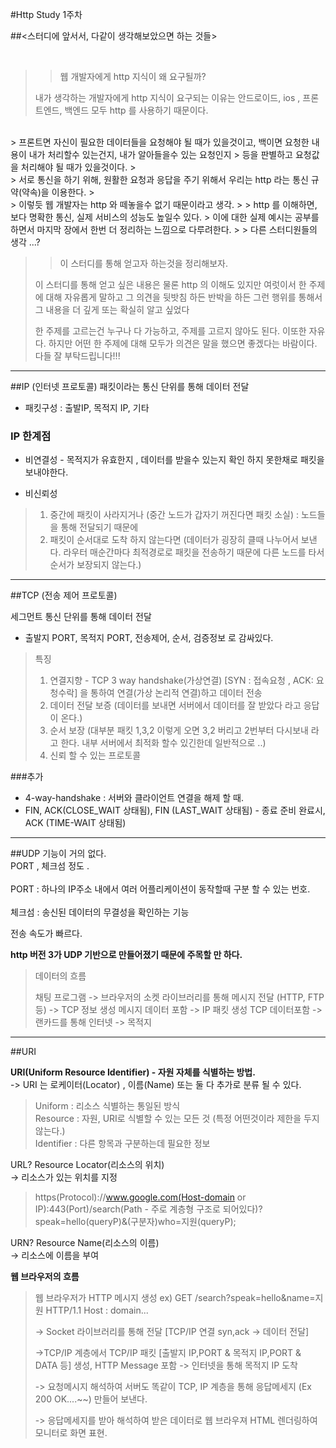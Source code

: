 #Http Study 1주차

##<스터디에 앞서서, 다같이 생각해보았으면 하는 것들>

<br>

>> 웹 개발자에게 http 지식이 왜 요구될까?
> 
> 내가 생각하는 개발자에게 http 지식이 요구되는 이유는 안드로이드, ios , 프론트엔드, 백엔드 모두 http 를 사용하기 때문이다.
<br>
> 프론트면 자신이 필요한 데이터들을 요청해야 될 때가 있을것이고, 백이면 요청한 내용이 내가 처리할수 있는건지, 내가 알아들을수 있는 요청인지
> 등을 판별하고 요청값을 처리해야 될 때가 있을것이다. 
><br>
> 서로 통신을 하기 위해, 원활한 요청과 응답을 주기 위해서 우리는 http 라는 통신 규약(약속)을 이용한다.
> <br>
> 이렇듯 웹 개발자는 http 와 떼놓을수 없기 때문이라고 생각.
> 
> http 를 이해하면, 보다 명확한 통신, 실제 서비스의 성능도 높일수 있다. 
> 이에 대한 실제 예시는 공부를 하면서 마지막 장에서 한번 더 정리하는 느낌으로 다루려한다.
> 
> 다른 스터디원들의 생각 ...?



>> 이 스터디를 통해 얻고자 하는것을 정리해보자.
> 
> 이 스터디를 통해 얻고 싶은 내용은 물론 http 의 이해도 있지만 여럿이서 한 주제에 대해 자유롭게 
> 말하고 그 의견을 뒷밧침 하든 반박을 하든 그런 행위를 통해서 그 내용을 더 깊게 또는 확실히 알고 싶었다
> 
> 한 주제를 고르는건 누구나 다 가능하고, 주제를 고르지 않아도 된다. 이또한 자유다. 
> 하지만 어떤 한 주제에 대해 모두가 의견은 말을 했으면 좋겠다는 바람이다.
> 다들 잘 부탁드립니다!!!
>
___
##IP (인터넷 프로토콜)
패킷이라는 통신 단위를 통해 데이터 전달

- 패킷구성 : 출발IP, 목적지 IP, 기타

### IP 한계점
- 비연결성 - 목적지가 유효한지 , 데이터를 받을수 있는지 확인 하지 못한채로 패킷을 보내야한다.

- 비신뢰성
>1. 중간에 패킷이 사라지거나 (중간 노드가 갑자기 꺼진다면 패킷 소실) : 노드들을 통해 전달되기 때문에
>2. 패킷이 순서대로 도착 하지 않는다면 (데이터가 굉장히 클때 나누어서 보낸다. 라우터 매순간마다 최적경로로 패킷을 전송하기 때문에 다른 노드를 타서 순서가 보장되지 않는다.)
___
##TCP (전송 제어 프로토콜)

세그먼트 통신 단위를 통해 데이터 전달

- 출발지 PORT, 목적지 PORT, 전송제어, 순서, 검증정보 로 감싸있다.

> 특징
>1. 연결지향 - TCP 3 way handshake(가상연결) [SYN : 접속요청 , ACK: 요청수락] 을 통하여 연결(가상 논리적 연결)하고 데이터 전송
>2. 데이터 전달 보증 (데이터를 보내면 서버에서 데이터를 잘 받았다 라고 응답이 온다.)
>3. 순서 보장 (대부분 패킷 1,3,2 이렇게 오면 3,2 버리고 2번부터 다시보내 라고 한다. 내부 서버에서 최적화 할수 있긴한데 일반적으로 ..)
>4. 신뢰 할 수 있는 프로토콜

###추가
- 4-way-handshake : 서버와 클라이언트 연결을 해제 할 때.
- FIN, ACK(CLOSE_WAIT 상태됨), FIN (LAST_WAIT 상태됨) - 종료 준비 완료시, ACK (TIME-WAIT 상태됨)
___
##UDP
기능이 거의 없다.
<br>
PORT , 체크섬 정도 .
<br>
<br>
PORT : 하나의 IP주소 내에서 여러 어플리케이션이 동작할때 구분 할 수 있는 번호.
<br>
<br>
체크섬 : 송신된 데이터의 무결성을 확인하는 기능
<br>

전송 속도가 빠르다.

**http 버전 3가 UDP 기반으로 만들어졌기 때문에 주목할 만 하다.**

> 데이터의 흐름
> 
> 채팅 프로그램 -> 브라우저의 소켓 라이브러리를 통해 메시지 전달 (HTTP, FTP 등) -> TCP 정보 생성 메시지 데이터 포함 -> IP 패킷 생성 TCP 데이터포함 -> 랜카드를 통해 인터넷 -> 목적지

___
##URI

**URI(Uniform Resource Identifier) - 자원 자체를 식별하는 방법.**
<br>
-> URI 는 로케이터(Locator) , 이름(Name) 또는 둘 다 추가로 분류 될 수 있다.
<br>
>Uniform : 리소스 식별하는 통일된 방식
> <br>
>Resource : 자원, URI로 식별할 수 있는 모든 것 (특정 어떤것이라 제한을 두지 않는다.)
> <br>
>Identifier : 다른 항목과 구분하는데 필요한 정보

URL? Resource Locator(리소스의 위치)
<br>
-> 리소스가 있는 위치를 지정
>https(Protocol)://www.google.com(Host-domain or IP):443(Port)/search(Path - 주로 계층형 구조로 되어있다)?speak=hello(queryP)&(구분자)who=지원(queryP);

URN? Resource Name(리소스의 이름)
<br>
-> 리소스에 이름을 부여

**웹 브라우저의 흐름**
>웹 브라우저가 HTTP 메시지 생성 
> ex) GET /search?speak=hello&name=지원 HTTP/1.1 Host : domain...
> 
> -> Socket 라이브러리를 통해 전달 [TCP/IP 연결 syn,ack -> 데이터 전달] 
>
> ->TCP/IP 계층에서 TCP/IP 패킷 [출발지 IP,PORT & 목적지 IP,PORT & DATA 등] 생성,
> HTTP Message 포함 -> 인터넷을 통해 목적지 IP 도착 
> 
> -> 요청메시지 해석하여 서버도 똑같이 TCP, IP 계층을 통해 응답메세지 (Ex 200 OK....~~)  만들어 보낸다.
> 
> -> 응답메세지를 받아 해석하여 받은 데이터로 웹 브라우져 HTML 렌더링하여 모니터로 화면 표현.





